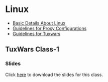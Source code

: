 # Linux

- [Basic Details About Linux](basic_linux_guidelines.pdf)
- [Guidelines for Proxy Configurations](basic_proxy_instructions.md)
- [Guidelines for Tuxwars](tux_syllabus.md)

## TuxWars Class-1

### Slides

Click [here](https://github.com/CC-MNNIT/2019-20-Classes/tree/master/Linux/TuxWars2k19_class1.pdf) to download the slides for this class.
